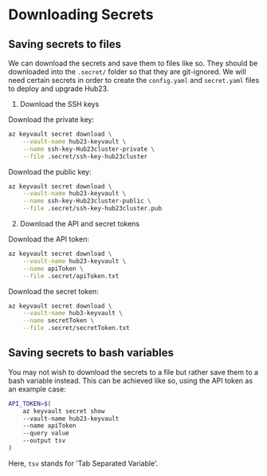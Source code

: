 # Downloading Secrets

## Saving secrets to files

We can download the secrets and save them to files like so.
They should be downloaded into the `.secret/` folder so that they are git-ignored.
We will need certain secrets in order to create the `config.yaml` and `secret.yaml` files to deploy and upgrade Hub23.

1. Download the SSH keys

Download the private key:

```bash
az keyvault secret download \
    --vault-name hub23-keyvault \
    --name ssh-key-Hub23cluster-private \
    --file .secret/ssh-key-hub23cluster
```

Download the public key:

```bash
az keyvault secret download \
    --vault-name hub23-keyvault \
    --name ssh-key-Hub23cluster-public \
    --file .secret/ssh-key-hub23cluster.pub
```

2. Download the API and secret tokens

Download the API token:

```bash
az keyvault secret download \
    --vault-name hub23-keyvault \
    --name apiToken \
    --file .secret/apiToken.txt
```

Download the secret token:

```bash
az keyvault secret download \
    --vault-name hub3-keyvault \
    --name secretToken \
    --file .secret/secretToken.txt
```

## Saving secrets to bash variables

You may not wish to download the secrets to a file but rather save them to a bash variable instead.
This can be achieved like so, using the API token as an example case:

```bash
API_TOKEN=$(
    az keyvault secret show
    --vault-name hub23-keyvault
    --name apiToken
    --query value
    --output tsv
)
```

Here, `tsv` stands for 'Tab Separated Variable'.

